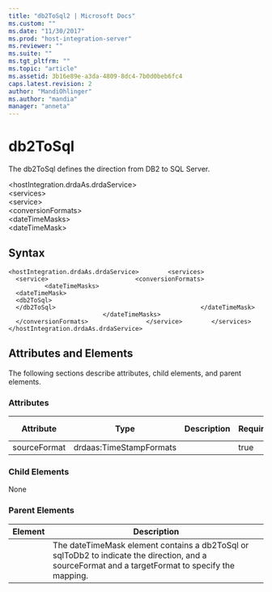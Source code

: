 ```yaml
---
title: "db2ToSql2 | Microsoft Docs"
ms.custom: ""
ms.date: "11/30/2017"
ms.prod: "host-integration-server"
ms.reviewer: ""
ms.suite: ""
ms.tgt_pltfrm: ""
ms.topic: "article"
ms.assetid: 3b16e89e-a3da-4809-8dc4-7b0d0beb6fc4
caps.latest.revision: 2
author: "MandiOhlinger"
ms.author: "mandia"
manager: "anneta"
---
```

# db2ToSql
The db2ToSql defines the direction from DB2 to SQL Server.  
  
 \<hostIntegration.drdaAs.drdaService>  
\<services>  
\<service>  
\<conversionFormats>  
\<dateTimeMasks>  
\<dateTimeMask>  
  
## Syntax  
  
```  
<hostIntegration.drdaAs.drdaService>        <services>                <service>                        <conversionFormats>                                <dateTimeMasks>                                        <dateTimeMask>                                                <db2ToSql>                                                </db2ToSql>                                        </dateTimeMask>                                </dateTimeMasks>                        </conversionFormats>                </service>        </services></hostIntegration.drdaAs.drdaService>  
```  
  
## Attributes and Elements  
 The following sections describe attributes, child elements, and parent elements.  
  
### Attributes  
  
|Attribute|Type|Description|Required|Default Value|  
|---------------|----------|-----------------|--------------|-------------------|  
|sourceFormat|drdaas:TimeStampFormats||true|n/a|  
  
### Child Elements  
 None  
  
### Parent Elements  
  
|Element|Description|  
|-------------|-----------------|  
||The dateTimeMask element contains a db2ToSql or sqlToDb2 to indicate the direction, and a sourceFormat and a targetFormat to specify the mapping.|